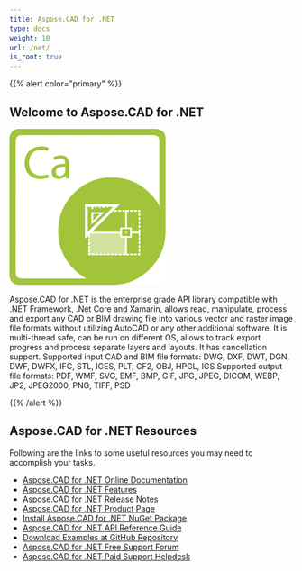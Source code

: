 ```yaml
---
title: Aspose.CAD for .NET
type: docs
weight: 10
url: /net/
is_root: true
---
```


{{% alert color="primary" %}}

## **Welcome to Aspose.CAD for .NET**

![Aspose.CAD for .NET Product Logo](home_1.png)

Aspose.CAD for .NET is the enterprise grade API library compatible with .NET Framework, .Net Core and Xamarin, allows read, manipulate, process and export any CAD or BIM drawing file into various vector and raster image file formats without utilizing AutoCAD or any other additional software.
It is multi-thread safe, can be run on different OS, allows to track export progress and process separate layers and layouts. It has cancellation support.
Supported input CAD and BIM file formats: DWG, DXF, DWT, DGN, DWF, DWFX, IFC, STL, IGES, PLT, CF2, OBJ, HPGL, IGS
Supported output file formats: PDF, WMF, SVG, EMF, BMP, GIF, JPG, JPEG, DICOM, WEBP, JP2, JPEG2000, PNG, TIFF, PSD

{{% /alert %}}

## **Aspose.CAD for .NET Resources**

Following are the links to some useful resources you may need to accomplish your tasks.

- [Aspose.CAD for .NET Online Documentation](/cad/net/)
- [Aspose.CAD for .NET Features](/cad/net/product-overview/#advanced-api-features)
- [Aspose.CAD for .NET Release Notes](/cad/net/release-notes/)
- [Aspose.CAD for .NET Product Page](https://products.aspose.com/cad/net)
- [Install Aspose.CAD for .NET NuGet Package](https://www.nuget.org/packages/Aspose.CAD/)
- [Aspose.CAD for .NET API Reference Guide](https://apireference.aspose.com/cad/net)
- [Download Examples at GitHub Repository](https://github.com/aspose-cad/Aspose.CAD-for-.NET)
- [Aspose.CAD for .NET Free Support Forum](https://forum.aspose.com/c/cad)
- [Aspose.CAD for .NET Paid Support Helpdesk](https://helpdesk.aspose.com/)
